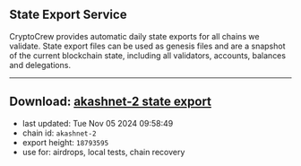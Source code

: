 ## State Export Service
CryptoCrew provides automatic daily state exports for all chains we validate. State export files can be used as genesis files and are a snapshot of the current blockchain state, including all validators, accounts, balances and delegations.

---
**Download: [akashnet-2 state export](https://dl-eu2.ccvalidators.com/SERVICE/akash/akashnet-2_export_18793595.json)**
---

- last updated: Tue Nov 05 2024 09:58:49
- chain id: `akashnet-2`
- export height: `18793595`
- use for: airdrops, local tests, chain recovery
